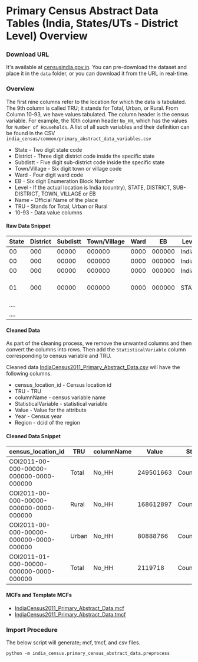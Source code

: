 # Primary Census Abstract Data Tables (India, States/UTs - District Level) Overview


### Download URL
It's available at [censusindia.gov.in](http://censusindia.gov.in/pca/DDW_PCA0000_2011_Indiastatedist.xlsx). You can pre-download the dataset and place it in the `data` folder, or you can download it from the URL in real-time. 

### Overview

The first nine columns refer to the location for which the data is tabulated. The 9th column is called TRU; it stands for Total, Urban, or Rural. From Column 10-93, we have values tabulated. The column header is the census variable. For example, the 10th column header `No_HH`, which has the values for `Number of Households`. A list of all such variables and their definition can be found in the CSV  `india_census/common/primary_abstract_data_variables.csv`

 - State - Two digit state code
 - District - Three digit district code inside the specific state
 - Subdistt - Five digit sub-district code inside the specific state
 - Town/Village - Six digit town or village code
 - Ward - Four digit ward code
 - EB - Six digit Enumeration Block Number
 - Level - If the actual location is India (country), STATE, DISTRICT, SUB-DISTRICT, TOWN, VILLAGE or EB
 - Name - Official Name of the place
 - TRU - Stands for Total, Urban or Rural
 - 10-93 - Data value columns 


#### Raw Data Snippet

| State | District | Subdistt | Town/Village | Ward | EB     | Level | Name            | TRU   | No_HH     | TOT_P      | ... |
| ----- | -------- | -------- | ------------ | ---- | ------ | ----- | --------------- | ----- | --------- | ---------- | --- |
| 00    | 000      | 00000    | 000000       | 0000 | 000000 | India | India           | Total | 249501663 | 1210854977 | ... |
| 00    | 000      | 00000    | 000000       | 0000 | 000000 | India | India           | Rural | 168612897 | 833748852  | ... |
| 00    | 000      | 00000    | 000000       | 0000 | 000000 | India | India           | Urban | 80888766  | 377106125  | ... |
| 01    | 000      | 00000    | 000000       | 0000 | 000000 | STATE | JAMMU & KASHMIR | Total | 2119718   | 12541302   | ... |
| ....  |
| ....  |


#### Cleaned Data
As part of the cleaning process, we remove the unwanted columns and then convert the columns into rows. Then add the `StatisticalVariable` column corresponding to census variable and TRU.

Cleaned data [IndiaCensus2011_Primary_Abstract_Data.csv](IndiaCensus2011_Primary_Abstract_Data.csv) will have the following columns.

- census_location_id - Census location id
- TRU - TRU
- columnName - census variable name
- StatisticalVariable - statistical variable
- Value - Value for the attribute
- Year - Census year
- Region - dcid of the region

#### Cleaned Data Snippet

| census_location_id                      | TRU   | columnName | Value     | StatisticalVariable   | Year | Region                    |
| --------------------------------------- | ----- | ---------- | --------- | --------------------- | ---- | ------------------------- |
| COI2011-00-000-00000-000000-0000-000000 | Total | No_HH      | 249501663 | Count_Household       | 2011 | dcid:country/IND          |
| COI2011-00-000-00000-000000-0000-000000 | Rural | No_HH      | 168612897 | Count_Household_Rural | 2011 | dcid:country/IND          |
| COI2011-00-000-00000-000000-0000-000000 | Urban | No_HH      | 80888766  | Count_Household_Urban | 2011 | dcid:country/IND          |
| COI2011-01-000-00000-000000-0000-000000 | Total | No_HH      | 2119718   | Count_Household       | 2011 | dcid:wikidataId/Q66278313 |



#### MCFs and Template MCFs
- [IndiaCensus2011_Primary_Abstract_Data.mcf](IndiaCensus2011_Primary_Abstract_Data.mcf)
- [IndiaCensus2011_Primary_Abstract_Data.tmcf](IndiaCensus2011_Primary_Abstract_Data.tmcf)


### Import Procedure

The below script will generate; mcf, tmcf, and csv files.

`python -m india_census.primary_census_abstract_data.preprocess`